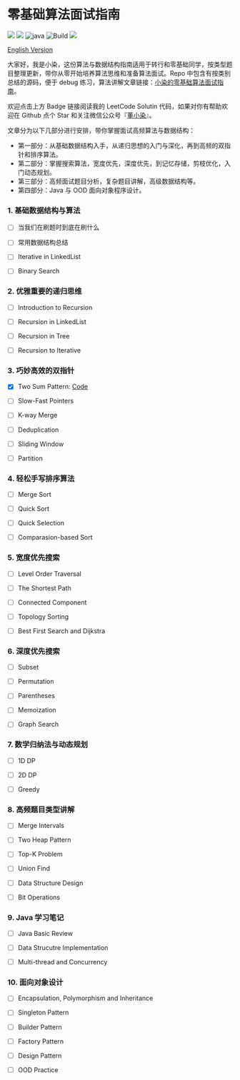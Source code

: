# 零基础算法面试指南
[![](https://img.shields.io/badge/LeetCode-Solution-yellow?logo=leetcode)](https://github.com/zdong1995/LeetCode-Solution-Well-Explained) [![](https://img.shields.io/badge/Algo-Interview-blue?&logo=github)](https://github.com/zdong1995/Algorithm-Interview) ![java](https://img.shields.io/badge/Language-Java-orange?logo=java) ![Build](https://github.com/zdong1995/Algorithm-Interview/workflows/Build/badge.svg)  [![](https://img.shields.io/badge/Github-zdong1995-blue?style=social&logo=github)](https://github.com/zdong1995/)

[English Version](./README-EN.md)

大家好，我是小染，这份算法与数据结构指南适用于转行和零基础同学，按类型题目整理更新，带你从零开始培养算法思维和准备算法面试。Repo 中包含有按类别总结的源码，便于 debug 练习，算法讲解文章链接：[小染的零基础算法面试指南](https://dongxiaoran.com/algo/)。

欢迎点击上方 Badge 链接阅读我的 LeetCode Solutin 代码，如果对你有帮助欢迎在 Github 点个 Star 和关注微信公众号『[董小染](https://dongxiaoran.com/images/qrcode.png)』。

文章分为以下几部分进行安排，带你掌握面试高频算法与数据结构：
- 第一部分：从基础数据结构入手，从递归思想的入门与深化，再到高频的双指针和排序算法。
- 第二部分：掌握搜索算法，宽度优先，深度优先，到记忆存储，剪枝优化，入门动态规划。
- 第三部分：高频面试题目分析，复杂题目讲解，高级数据结构等。
- 第四部分：Java 与 OOD 面向对象程序设计。

### 1. 基础数据结构与算法 

- [ ] 当我们在刷题时到底在刷什么

- [ ] 常用数据结构总结

- [ ] Iterative in LinkedList

- [ ] Binary Search

### 2. 优雅重要的递归思维

- [ ] Introduction to Recursion

- [ ] Recursion in LinkedList

- [ ] Recursion in Tree

- [ ] Recursion to Iterative

### 3. 巧妙高效的双指针

- [x] Two Sum Pattern: [Code](src/main/java/algorithm/array/twosum)
- [ ] Slow-Fast Pointers

- [ ] K-way Merge

- [ ] Deduplication

- [ ] Sliding Window

- [ ] Partition

### 4. 轻松手写排序算法

- [ ] Merge Sort

- [ ] Quick Sort

- [ ] Quick Selection

- [ ] Comparasion-based Sort

### 5. 宽度优先搜索

- [ ] Level Order Traversal

- [ ] The Shortest Path

- [ ] Connected Component

- [ ] Topology Sorting

- [ ] Best First Search and Dijkstra

### 6. 深度优先搜索

- [ ] Subset

- [ ] Permutation

- [ ] Parentheses

- [ ] Memoization

- [ ] Graph Search

### 7. 数学归纳法与动态规划

- [ ] 1D DP

- [ ] 2D DP

- [ ] Greedy

### 8. 高频题目类型讲解

- [ ] Merge Intervals

- [ ] Two Heap Pattern

- [ ] Top-K Problem

- [ ] Union Find

- [ ] Data Structure Design

- [ ] Bit Operations

### 9. Java 学习笔记

- [ ] Java Basic Review

- [ ] Data Strucutre Implementation

- [ ] Multi-thread and Concurrency

### 10. 面向对象设计

- [ ] Encapsulation, Polymorphism and Inheritance

- [ ] Singleton Pattern

- [ ] Builder Pattern

- [ ] Factory Pattern

- [ ] Design Pattern

- [ ] OOD Practice